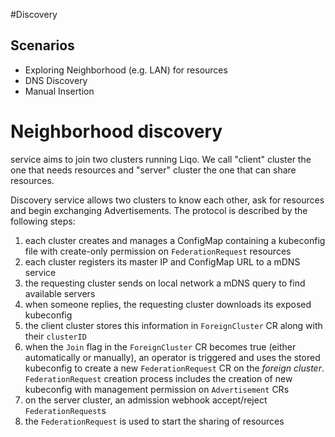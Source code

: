 #Discovery 

## Scenarios

* Exploring Neighborhood (e.g. LAN) for resources
* DNS Discovery
* Manual Insertion

# Neighborhood discovery

service aims to join two clusters running Liqo. We call "client" cluster the one that needs resources and "server" 
cluster the one that can share resources.

Discovery service allows two clusters to know each other, ask for resources and begin exchanging Advertisements.
The protocol is described by the following steps:
1. each cluster creates and manages a ConfigMap containing a kubeconfig file with create-only permission on `FederationRequest` resources
2. each cluster registers its master IP and ConfigMap URL to a mDNS service
3. the requesting cluster sends on local network a mDNS query to find available servers
4. when someone replies, the requesting cluster downloads its exposed kubeconfig
5. the client cluster stores this information in `ForeignCluster` CR along with their `clusterID`
6. when the `Join` flag in the `ForeignCluster` CR becomes true (either automatically or manually), 
an operator is triggered and uses the stored kubeconfig to create a new `FederationRequest` CR on the _foreign cluster_.
 `FederationRequest` creation process includes the creation of new kubeconfig with management permission on `Advertisement` CRs
7. on the server cluster, an admission webhook accept/reject `FederationRequest`s
8. the `FederationRequest` is used to start the sharing of resources

